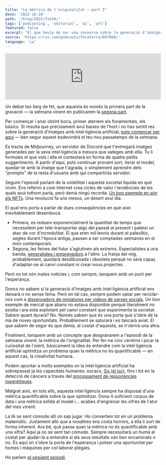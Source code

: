 ```yaml
---
title: "La mètrica de l'originalitat — part I"
date: '2022-10-24'
path: '/blog/2022/fat44/'
tags: ['podcasting', 'editorial', 'ai', 'art']
featured: false
excerpt: "El que havia de ser una conversa sobre la generació d'imatges amb intel·ligència artificial, ha acabat desembocant en un llarg debat sobre l'especialització humana, l'efímera societat en què vivim, i les feines del demà."
source: 'https://rss.com/podcasts/focaterra/667060/'
language: 'ca'
---
```


<iframe src="https://player.rss.com/focaterra/667060" style="width: 100%" title="rss embed thingy" frameborder="0" allow="accelerometer; autoplay; clipboard-write; encrypted-media; gyroscope; picture-in-picture" allowfullscreen><a href="https://rss.com/podcasts/focaterra/667060/">La mètrica de l'originalitat — part I | RSS.com</a></iframe>

Un debat tan llarg de fet, que aquesta és només la primera part de la gravació — la setmana vinent en publicarem la [segona part](/blog/2022/fat45).

Per començar i anar obrint boca, primer aterrem els fonamentals, els bàsics. Si resulta que precisament avui baixes de l'hort i no has sentit res sobre la generació d'imatges amb intel·ligència artificial, [pots començar per aquí](https://www.midjourney.com/) — ben segur aquest esdevindrà el teu nou passatemps de la setmana.

Es tracta de Midjourney, un servidor de Discord que t'entregarà imatges generades per la seva intel·ligència a mesura que xateges amb ella. Tu li formules el que vols i ella et contestarà en forma de quatre petits suggeriments. A partir d'aquí, pots continuar provant sort, iterar el model, quedar-te amb la imatge que t'agrada, o simplement aprendre dels "prompts" de la resta d'usuaris amb qui compartiràs servidor.

Seguim l'episodi parlant de la volatilitat i aquesta societat líquida en què vivim. Ens referim a com Internet crea cicles de valor i tendències de les quals avui tothom parla, però demà ningú recorda. [Un bon exemple en són els NFTs](https://www.theverge.com/2022/10/13/23402418/decentraland-metaverse-empty-38-users-dappradar-wallet-data). Una revolució fa uns mesos, un desert avui dia.

El qual ens porta a parlar de dues conseqüències en què això inevitablement desemboca.

- Primera, es redueix exponencialment la quantitat de temps que necessitem per tele-transportar algú del passat al present i pateixi un atac de cor d'incredulitat. El que eren mil·lennis durant el paleolític, segles durant l'època antiga, passen a ser comptades setmanes en el món contemporani.
- Segona, les feines del futur s'aglutinen als extrems. Especialistes a una banda, [generalistes i emprenedors](/blog/2020/generalists) a l'altre. La franja del mig, probablement, quedarà desdibuixada i obsoleta perquè no serà capaç d'adaptar-se al canvi constant ni crear nous projectes.

Però no tot són males notícies i, com sempre, tanquem amb un punt per l'esperança.

Doncs no sabem si la generació d'imatges amb intel·ligència artificial ens deixarà o no sense feina. Però en tal cas, sempre podem optar per reciclar-nos com a [dissenyadors de miniatures per vídeos de xarxes socials](https://www.bloomberg.com/news/articles/2020-12-22/who-is-mrbeast-meet-youtube-s-top-creator-of-2020). Un bon exemple de mercat que abans no estava disponible perquè literalment no existia i ara està explotant pel canvi constant que experimenta la societat. Sabem quant durarà? No. Només sabem que és una porta que s'obre de la mà de noves oportunitats. Probablement se saturarà i es tancarà aviat. El que sabem de segur és que demà, al costat d'aquesta, se n'obrirà una altra.

Finalment, tanquem amb un concepte que desgranarem a l'episodi de la setmana vinent: la mètrica de l'originalitat. Per fer-ne cinc cèntims i picar la curiositat de l'oient, bàsicament la idea és entendre com la intel·ligència artificial optimitza un problema quan la mètrica no és quantificable — en aquest cas, la creativitat humana.

Podem apuntar a molts exemples on la intel·ligència artificial ha sobrepassat ja les capacitats humanes: escacs, [Go (el joc)](https://www.deepmind.com/research/highlighted-research/alphago), fins i tot en la detecció de càncers a través del [processament de ressonàncies magnètiques](https://about.fb.com/news/2020/08/how-ai-is-accelerating-mri-scans/).

Malgrat això, en tots ells, aquesta intel·ligència sempre ha disposat d'una mètrica quantificable sobre la que optimitzar. Dona-li suficient corpus de data i una mètrica sòlida al model i... acabes d'engreixar les xifres de l'atur del mes vinent.

La IA se sent còmode allí on sap jugar. Ho converteix tot en un problema matemàtic. Justament allò que a nosaltres ens costa horrors, a ella li surt de forma inherent. Ara bé, què passa quan la mètrica no és quantificable amb una xifra? Aquí ja no se sent tan còmode. Sempre necessitarà un humà al costat per ajudar-la a entendre si els seus resultats van ben encaminats o no. És aquí on s'obre la porta de l'esperança i potser una oportunitat per homes i màquines per col·laborar plegats.

Ho parlem [el següent episodi](/blog/2022/fat45).
